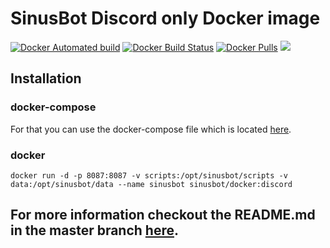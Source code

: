 # SinusBot Discord only Docker image

[![Docker Automated build](https://img.shields.io/docker/automated/sinusbot/docker.svg)](https://hub.docker.com/r/sinusbot/docker/)
[![Docker Build Status](https://img.shields.io/docker/build/sinusbot/docker.svg)](https://hub.docker.com/r/sinusbot/docker/builds/)
[![Docker Pulls](https://img.shields.io/docker/pulls/sinusbot/docker.svg)](https://hub.docker.com/r/sinusbot/docker/)
[![](https://images.microbadger.com/badges/image/sinusbot/docker.svg)](https://microbadger.com/images/sinusbot/docker "Get your own image badge on microbadger.com")

## Installation

### docker-compose

For that you can use the docker-compose file which is located [here](docker-compose.yml).

### docker

```
docker run -d -p 8087:8087 -v scripts:/opt/sinusbot/scripts -v data:/opt/sinusbot/data --name sinusbot sinusbot/docker:discord
```

## For more information checkout the README.md in the master branch [here](https://github.com/SinusBot/docker/blob/master/README.md).